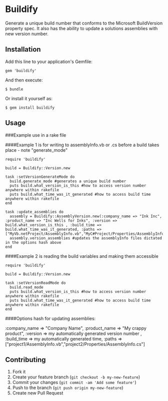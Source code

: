 # Buildify

Generate a unique build number that conforms to the Microsoft BuildVersion property spec.  It also has the ability to update a solutions assemblies with new version number.

## Installation

Add this line to your application's Gemfile:

    gem 'buildify'

And then execute:

    $ bundle

Or install it yourself as:

    $ gem install buildify

## Usage

###Example use in a rake file

####Example 1 is for writing to assemblyInfo.vb or .cs before a build takes place - note "generate_mode"

    require 'buildify'

    build = Buildify::Version.new

    task :setVersionGenerateMode do
      build.generate_mode #generates a unique build number
      puts build.what_version_is_this #how to access version number anywhere within rakefile
      puts build.what_time_was_it_generated #how to access build time anywhere within rakefile
    end

    task :update_assemblies do
      assembly = Buildify::AssemblyVersion.new(:company_name => "Ink Inc", :product_name => "Inc Wells for Inks", :version => build.what_version_is_this , :build_time => build.what_time_was_it_generated, :paths => ["MyVb.netProject/AssemblyInfo.vb","MyC#Project/Properties/AssemblyInfo.cs","MyOtherC#Project/Properties/AssemblyInfo.cs"])
      assembly.version_assemblies #updates the assemblyInfo files dictated in the options hash above
    end

####Example 2 is reading the build variables and making them accessible

    require 'buildify'

    build = Buildify::Version.new

    task :setVersionReadMode do
      build.read_mode
      puts build.what_version_is_this #how to access version number anywhere within rakefile
      puts build.what_time_was_it_generated #how to access build time anywhere within rakefile
    end


####Options hash for updating assemblies:

   :company_name => "Company Name",
   :product_name => "My crappy product",
   :version => my automatically generated version number ,
   :build_time => my automatically generated time,
   :paths => ["project1/AssemblyInfo.vb","project2/Properties/AssemblyInfo.cs"]


## Contributing

1. Fork it
2. Create your feature branch (`git checkout -b my-new-feature`)
3. Commit your changes (`git commit -am 'Add some feature'`)
4. Push to the branch (`git push origin my-new-feature`)
5. Create new Pull Request
